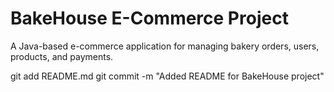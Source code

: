 # BakeHouse E-Commerce Project
A Java-based e-commerce application for managing bakery orders, users, products, and payments.

git add README.md
git commit -m "Added README for BakeHouse project"
